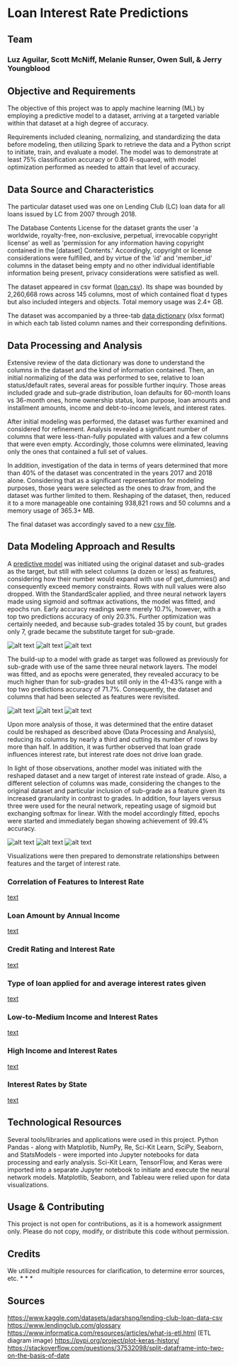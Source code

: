 # Loan Interest Rate Predictions

## Team

### Luz Aguilar, Scott McNiff, Melanie Runser, Owen Sull, & Jerry Youngblood

## Objective and Requirements

The objective of this project was to apply machine learning (ML) by employing a predictive model to a dataset, arriving at a targeted variable within that dataset at a high degree of accuracy.

Requirements included cleaning, normalizing, and standardizing the data before modeling, then utilizing Spark to retrieve the data and a Python script to initiate, train, and evaluate a model. The model was to demonstrate at least 75% classification accuracy or 0.80 R-squared, with model optimization performed as needed to attain that level of accuracy.

## Data Source and Characteristics

The particular dataset used was one on Lending Club (LC) loan data for all loans issued by LC from 2007 through 2018.

The Database Contents License for the dataset grants the user 'a worldwide, royalty-free, non-exclusive, perpetual, irrevocable copyright license' as well as 'permission for any information having copyright contained in the [dataset] Contents.' Accordingly, copyright or license considerations were fulfilled, and by virtue of the 'id' and 'member_id' columns in the dataset being empty and no other individual identifiable information being present, privacy considerations were satisfied as well.

The dataset appeared in csv format ([loan.csv](Data_Source/loan.csv)). Its shape was bounded by  2,260,668 rows across 145 columns, most of which contained float d types but also included integers and objects. Total memory usage was 2.4+ GB.

The dataset was accompanied by a three-tab [data dictionary](Data_Source/LCDataDictionary.xlsx) (xlsx format) in which each tab listed column names and their corresponding definitions.

## Data Processing and Analysis

Extensive review of the data dictionary was done to understand the columns in the dataset and the kind of information contained. Then, an initial normalizing of the data was performed to see, relative to loan status/default rates, several areas for possible further inquiry. Those areas included grade and sub-grade distribution, loan defaults for 60-month loans vs 36-month ones, home ownership status, loan purpose, loan amounts and installment amounts, income and debt-to-income levels, and interest rates.

After initial modeling was performed, the dataset was further examined and considered for refinement. Analysis revealed a significant number of columns that were less-than-fully populated with values and a few columns that were even empty. Accordingly, those columns were eliminated, leaving only the ones that contained a full set of values.

In addition, investigation of the data in terms of years determined that more than 40% of the dataset was concentrated in the years 2017 and 2018 alone. Considering that as a significant representation for modeling purposes, those years were selected as the ones to draw from, and the dataset was further limited to them. Reshaping of the dataset, then, reduced it to a more manageable one containing 938,821 rows and 50 columns and a memory usage of 365.3+ MB.

The final dataset was accordingly saved to a new [csv file](Data_Source/LC_loans_2017-2018.csv).

## Data Modeling Approach and Results

A [predictive model](neural_network.ipynb) was initiated using the original dataset and sub-grades as the target, but still with select columns (a dozen or less) as features, considering how their number would expand with use of get_dummies() and consequently exceed memory constraints. Rows with null values were also dropped. With the StandardScaler applied, and three neural network layers made using sigmoid and softmax activations, the model was fitted, and epochs run. Early accuracy readings were merely 10.7%, however, with a top two predictions accuracy of only 20.3%. Further optimization was certainly needed, and because sub-grades totaled 35 by count, but grades only 7, grade became the substitute target for sub-grade.

![alt text](accuracy.png)
![alt text](top_k_categorical_accuracy-1.png)
![alt text](loss.png)

The build-up to a model with grade as target was followed as previously for sub-grade with use of the same three neural network layers. The model was fitted, and as epochs were generated, they revealed accuracy to be much higher than for sub-grades but still only in the 41-43% range with a top two predictions accuracy of 71.7%. Consequently, the dataset and columns that had been selected as features were revisited.

![alt text](accuracy-1.png)
![alt text](top_k_categorical_accuracy-2.png)
![alt text](loss-1.png)

Upon more analysis of those, it was determined that the entire dataset could be reshaped as described above (Data Processing and Analysis), reducing its columns by nearly a third and cutting its number of rows by more than half. In addition, it was further observed that loan grade influences interest rate, but interest rate does not drive loan grade.

In light of those observations, another model was initiated with the reshaped dataset and a new target of interest rate instead of grade. Also, a different selection of columns was made, considering the changes to the original dataset and particular inclusion of sub-grade as a feature given its increased granularity in contrast to grades. In addition, four layers versus three were used for the neural network, repeating usage of sigmoid but exchanging softmax for linear. With the model accordingly fitted, epochs were started and immediately began showing achievement of 99.4% accuracy.

![alt text](loss-2.png)
![alt text](mean_absolute_percentage_error.png)
![alt text](r2_score.png)

Visualizations were then prepared to demonstrate relationships between features and the target of interest rate.

### Correlation of Features to Interest Rate

[text](<../../../Documents/Occupation/6_Upskilling/Edu/UNCC/Group Projects/Group Project 4/Correlations_IntRate.pptx>)

### Loan Amount by Annual Income

[text](<../../../Documents/Occupation/6_Upskilling/Edu/UNCC/Group Projects/Group Project 4/LoanAmt_Annl_Income.pptx>)

### Credit Rating and Interest Rate

[text](<../../../Documents/Occupation/6_Upskilling/Edu/UNCC/Group Projects/Group Project 4/CrRating_IntRate.pptx>)

### Type of loan applied for and average interest rates given

[text](<../../../Documents/Occupation/6_Upskilling/Edu/UNCC/Group Projects/Group Project 4/LoanType_IntRate.pptx>)

### Low-to-Medium Income and Interest Rates

[text](<../../../Documents/Occupation/6_Upskilling/Edu/UNCC/Group Projects/Group Project 4/Low-MedIncome_IntRate.pptx>)

### High Income and Interest Rates

[text](<../../../Documents/Occupation/6_Upskilling/Edu/UNCC/Group Projects/Group Project 4/HighIncome_IntRate.pptx>)

### Interest Rates by State

[text](<../../../Documents/Occupation/6_Upskilling/Edu/UNCC/Group Projects/Group Project 4/States_IntRate.pptx>)

## Technological Resources

Several tools/libraries and applications were used in this project. Python Pandas - along with Matplotlib, NumPy, Re, Sci-Kit Learn, SciPy, Seaborn, and StatsModels - were imported into Jupyter notebooks for data processing and early analysis. Sci-Kit Learn, TensorFlow, and Keras were imported into a separate Jupyter notebook to initiate and execute the neural network models. Matplotlib, Seaborn, and Tableau were relied upon for data visualizations.

## Usage & Contributing

This project is not open for contributions, as it is a homework assignment only. Please do not copy, modify, or distribute this code without permission.

## Credits

We utilized multiple resources for clarification, to determine error sources, etc.
*
*
*

## Sources

<https://www.kaggle.com/datasets/adarshsng/lending-club-loan-data-csv>
<https://www.lendingclub.com/glossary>
<https://www.informatica.com/resources/articles/what-is-etl.html> (ETL diagram image)
<https://pypi.org/project/plot-keras-history/>
<https://stackoverflow.com/questions/37532098/split-dataframe-into-two-on-the-basis-of-date>
